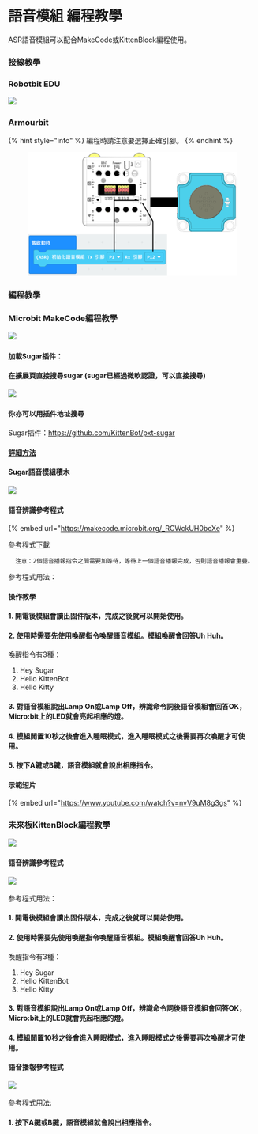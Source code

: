 # 語音模組 編程教學

ASR語音模組可以配合MakeCode或KittenBlock編程使用。

### 接線教學

### Robotbit EDU

![](https://kittenbothk.readthedocs.io/en/latest/\_images/asr\_robotbit\_edu.png)

### Armourbit

{% hint style="info" %}
編程時請注意要選擇正確引腳。
{% endhint %}

<figure><img src="../../.gitbook/assets/armourbit_asr_wiring.png" alt=""><figcaption></figcaption></figure>

### 編程教學

### Microbit MakeCode編程教學

![](https://kittenbothk.readthedocs.io/en/latest/\_images/mcbanner15.png)

#### 加載Sugar插件：

#### 在擴展頁直接搜尋sugar (sugar已經過微軟認證，可以直接搜尋)

![](https://kittenbothk.readthedocs.io/en/latest/\_images/sugar\_search.gif)

#### 你亦可以用插件地址搜尋

Sugar插件：https://github.com/KittenBot/pxt-sugar

#### [詳細方法](../../programmingplatforms/makecode/kittenbotandmakecode.md)

#### Sugar語音模組積木

![](https://kittenbothk.readthedocs.io/en/latest/\_images/asr\_sugar\_1.png)

#### 語音辨識參考程式

{% embed url="https://makecode.microbit.org/_RCWckUH0bcXe" %}

[參考程式下載](https://makecode.microbit.org/\_RCWckUH0bcXe)

```
  注意：2個語音播報指令之間需要加等待，等待上一個語音播報完成，否則語音播報會重疊。
```

參考程式用法：

#### 操作教學

#### 1. 開電後模組會讀出固件版本，完成之後就可以開始使用。

#### 2. 使用時需要先使用喚醒指令喚醒語音模組。模組喚醒會回答Uh Huh。

喚醒指令有3種：

1. Hey Sugar
2. Hello KittenBot
3. Hello Kitty

#### 3. 對語音模組說出Lamp On或Lamp Off，辨識命令詞後語音模組會回答OK，Micro:bit上的LED就會亮起相應的燈。

#### 4. 模組閒置10秒之後會進入睡眠模式，進入睡眠模式之後需要再次喚醒才可使用。

#### 5. 按下A鍵或B鍵，語音模組就會說出相應指令。

#### 示範短片

{% embed url="https://www.youtube.com/watch?v=nvV9uM8g3gs" %}

### 未來板KittenBlock編程教學

![](https://kittenbothk.readthedocs.io/en/latest/\_images/kbbanner9.png)

#### 語音辨識參考程式

![](https://kittenbothk.readthedocs.io/en/latest/\_images/asr\_code2.png)

參考程式用法：

#### 1. 開電後模組會讀出固件版本，完成之後就可以開始使用。

#### 2. 使用時需要先使用喚醒指令喚醒語音模組。模組喚醒會回答Uh Huh。

喚醒指令有3種：

1. Hey Sugar
2. Hello KittenBot
3. Hello Kitty

#### 3. 對語音模組說出Lamp On或Lamp Off，辨識命令詞後語音模組會回答OK，Micro:bit上的LED就會亮起相應的燈。

#### 4. 模組閒置10秒之後會進入睡眠模式，進入睡眠模式之後需要再次喚醒才可使用。

#### 語音播報參考程式

![](https://kittenbothk.readthedocs.io/en/latest/\_images/asr\_code4.png)

參考程式用法:

#### 1. 按下A鍵或B鍵，語音模組就會說出相應指令。
